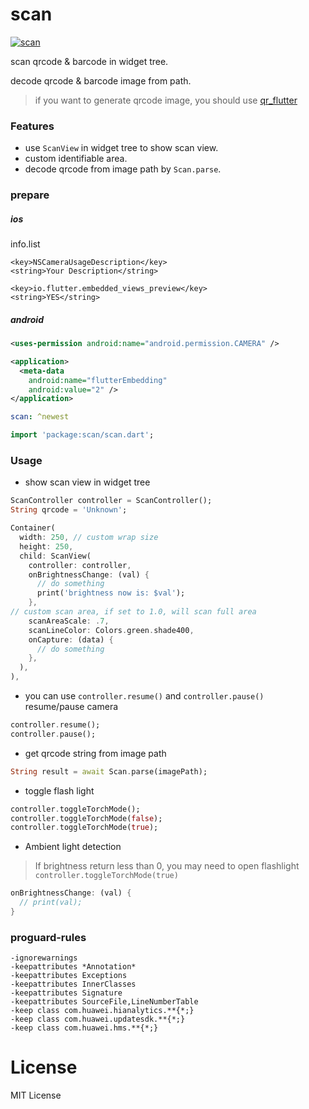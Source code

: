 # scan

[![scan](https://img.shields.io/badge/pub-1.6.0-orange)](https://pub.dev/packages/scan)

scan qrcode & barcode in widget tree.

decode qrcode & barcode image from path.

> if you want to generate qrcode image, you should use [qr_flutter](https://pub.dev/packages/qr_flutter)

### Features

- use `ScanView` in widget tree to show scan view.
- custom identifiable area.
- decode qrcode from image path by `Scan.parse`.

### prepare

##### ios
info.list
```
<key>NSCameraUsageDescription</key>
<string>Your Description</string>

<key>io.flutter.embedded_views_preview</key>
<string>YES</string>
```
##### android
```xml
<uses-permission android:name="android.permission.CAMERA" />

<application>
  <meta-data
    android:name="flutterEmbedding"
    android:value="2" />
</application>
```

```yaml
scan: ^newest
```
```dart
import 'package:scan/scan.dart';
```

### Usage

- show scan view in widget tree
```dart
ScanController controller = ScanController();
String qrcode = 'Unknown';

Container(
  width: 250, // custom wrap size
  height: 250,
  child: ScanView(
    controller: controller,
    onBrightnessChange: (val) {
      // do something
      print('brightness now is: $val');
    },
// custom scan area, if set to 1.0, will scan full area
    scanAreaScale: .7,
    scanLineColor: Colors.green.shade400,
    onCapture: (data) {
      // do something
    },
  ),
),
```
- you can use `controller.resume()` and `controller.pause()` resume/pause camera

```dart
controller.resume();
controller.pause();
```
- get qrcode string from image path
```dart
String result = await Scan.parse(imagePath);
```
- toggle flash light
```dart
controller.toggleTorchMode();
controller.toggleTorchMode(false);
controller.toggleTorchMode(true);
```
- Ambient light detection
> If brightness return less than 0, you may need to open flashlight `controller.toggleTorchMode(true)`

```dart
onBrightnessChange: (val) {
  // print(val);
}
```


### proguard-rules
```
-ignorewarnings
-keepattributes *Annotation*
-keepattributes Exceptions
-keepattributes InnerClasses
-keepattributes Signature
-keepattributes SourceFile,LineNumberTable
-keep class com.huawei.hianalytics.**{*;}
-keep class com.huawei.updatesdk.**{*;}
-keep class com.huawei.hms.**{*;}
```

# License
MIT License





